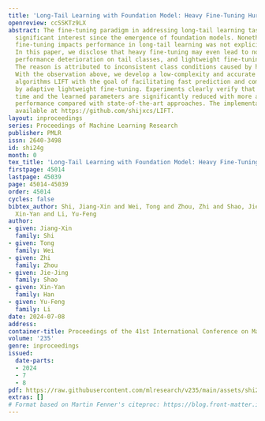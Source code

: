 ```yaml
---
title: 'Long-Tail Learning with Foundation Model: Heavy Fine-Tuning Hurts'
openreview: ccSSKTz9LX
abstract: The fine-tuning paradigm in addressing long-tail learning tasks has sparked
  significant interest since the emergence of foundation models. Nonetheless, how
  fine-tuning impacts performance in long-tail learning was not explicitly quantified.
  In this paper, we disclose that heavy fine-tuning may even lead to non-negligible
  performance deterioration on tail classes, and lightweight fine-tuning is more effective.
  The reason is attributed to inconsistent class conditions caused by heavy fine-tuning.
  With the observation above, we develop a low-complexity and accurate long-tail learning
  algorithms LIFT with the goal of facilitating fast prediction and compact models
  by adaptive lightweight fine-tuning. Experiments clearly verify that both the training
  time and the learned parameters are significantly reduced with more accurate predictive
  performance compared with state-of-the-art approaches. The implementation code is
  available at https://github.com/shijxcs/LIFT.
layout: inproceedings
series: Proceedings of Machine Learning Research
publisher: PMLR
issn: 2640-3498
id: shi24g
month: 0
tex_title: 'Long-Tail Learning with Foundation Model: Heavy Fine-Tuning Hurts'
firstpage: 45014
lastpage: 45039
page: 45014-45039
order: 45014
cycles: false
bibtex_author: Shi, Jiang-Xin and Wei, Tong and Zhou, Zhi and Shao, Jie-Jing and Han,
  Xin-Yan and Li, Yu-Feng
author:
- given: Jiang-Xin
  family: Shi
- given: Tong
  family: Wei
- given: Zhi
  family: Zhou
- given: Jie-Jing
  family: Shao
- given: Xin-Yan
  family: Han
- given: Yu-Feng
  family: Li
date: 2024-07-08
address:
container-title: Proceedings of the 41st International Conference on Machine Learning
volume: '235'
genre: inproceedings
issued:
  date-parts:
  - 2024
  - 7
  - 8
pdf: https://raw.githubusercontent.com/mlresearch/v235/main/assets/shi24g/shi24g.pdf
extras: []
# Format based on Martin Fenner's citeproc: https://blog.front-matter.io/posts/citeproc-yaml-for-bibliographies/
---
```

